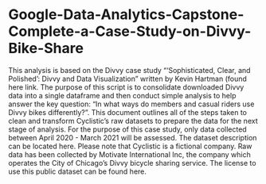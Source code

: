 # Google-Data-Analytics-Capstone-Complete-a-Case-Study-on-Divvy-Bike-Share
This analysis is based on the Divvy case study “‘Sophisticated, Clear, and Polished’: Divvy and Data Visualization” written by Kevin Hartman (found here link. The purpose of this script is to consolidate downloaded Divvy data into a single dataframe and then conduct simple analysis to help answer the key question: “In what ways do members and casual riders use Divvy bikes differently?”. This document outlines all of the steps taken to clean and transform Cyclistic’s raw datasets to prepare the data for the next stage of analysis. For the purpose of this case study, only data collected between April 2020 - March 2021 will be assessed. The dataset description can be located here. Please note that Cyclistic is a fictional company. Raw data has been collected by Motivate International Inc, the company which operates the City of Chicago’s Divvy bicycle sharing service. The license to use this public dataset can be found here.
